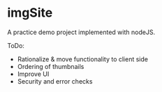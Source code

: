 # imgSite
A practice demo project implemented with nodeJS.

ToDo:
- Rationalize & move functionality to client side
- Ordering of thumbnails
- Improve UI
- Security and error checks
